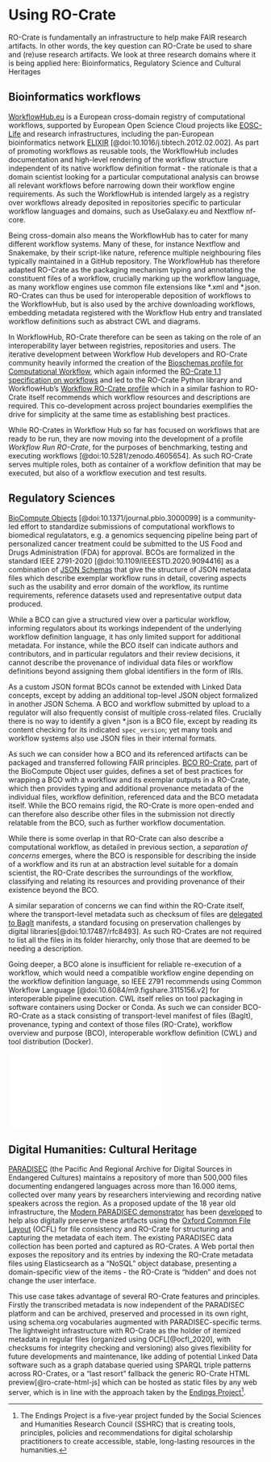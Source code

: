 # Using RO-Crate

RO-Crate is fundamentally an infrastructure to help make FAIR research artifacts. In other words,  the key question can RO-Crate be used to share and (re)use research artifacts. We look at three research domains where it is being applied here: Bioinformatics, Regulatory Science and Cultural Heritages


## Bioinformatics workflows

[WorkflowHub.eu](https://workflowhub.eu/) is a European cross-domain registry of computational workflows, supported by European Open Science Cloud projects like [EOSC-Life](https://www.eosc-life.eu/) and research infrastructures, including the pan-European bioinformatics network [ELIXIR](https://elixir-europe.org/) [@doi:10.1016/j.tibtech.2012.02.002]. As part of promoting workflows as reusable tools, the WorkflowHub includes documentation and high-level rendering of the workflow structure independent of its native workflow definition format - the rationale is that a domain scientist looking for a particular computational analysis can browse all relevant workflows before narrowing down their workflow engine requirements. As such the WorkflowHub is intended largely as a registry over workflows already deposited in repositories specific to particular workflow languages and domains, such as UseGalaxy.eu and Nextflow nf-core. 

Being cross-domain also means the WorkflowHub has to cater for many different workflow systems. Many of these, for instance Nextflow and Snakemake, by their script-like nature, reference multiple neighbouring files typically maintained in a GitHub repository. The WorkflowHub has therefore adapted RO-Crate as the packaging mechanism typing and annotating the constituent files of a workflow, crucially marking up the workflow language, as many workflow engines use common file extensions like *.xml and *.json. RO-Crates can thus be used for interoperable deposition of workflows to the WorkflowHub, but is also used by the archive downloading workflows, embedding metadata registered with the Workflow Hub entry and translated workflow definitions such as abstract CWL and diagrams.

In WorkflowHub, RO-Crate therefore can be seen as taking on the role of an interoperability layer between registries, repositories and users. The iterative development between Workflow Hub developers and RO-Crate community heavily informed the creation of the [Bioschemas profile for Computational Workflow](https://bioschemas.org/profiles/ComputationalWorkflow/1.0-RELEASE/), which again informed the [RO-Crate 1.1 specification on workflows](https://www.researchobject.org/ro-crate/1.1/workflows.html) and led to the RO-Crate Python library and WorkflowHub’s [Workflow RO-Crate profile](https://about.workflowhub.eu/Workflow-RO-Crate/) which in a similar fashion to RO-Crate itself recommends which workflow resources and descriptions are required. This co-development across project boundaries exemplifies the drive for simplicity at the same time as establishing best practices.

While RO-Crates in Workflow Hub so far has focused on workflows that are ready to be run, they are now moving into the development of a profile _Workflow Run RO-Crate_, for the purposes of benchmarking, testing and executing workflows [@doi:10.5281/zenodo.4605654]. As such RO-Crate serves multiple roles, both as container of a workflow definition that may be executed, but also of a workflow execution and test results.

## Regulatory Sciences

[BioCompute Objects](https://www.biocomputeobject.org/) [@doi:10.1371/journal.pbio.3000099] is a community-led effort to standardize submissions of computational workflows to biomedical regulatators, e.g. a genomics sequencing pipeline being part of personalized cancer treatment could be submitted to the US Food and Drugs Administration (FDA) for approval.  BCOs are formalized in the standard IEEE 2791-2020 [@doi:10.1109/IEEESTD.2020.9094416] as a combination of [JSON Schemas](https://opensource.ieee.org/2791-object/ieee-2791-schema/) that give the structure of JSON metadata files which describe exemplar workflow runs in detail, covering aspects such as the usability and error domain of the workflow, its runtime requirements, reference datasets used and representative output data produced.

While a BCO can give a structured view over a particular workflow, informing regulators about its workings independent of the underlying workflow definition language, it has only limited support for additional metadata. For instance, while the BCO itself can indicate authors and contributors, and in particular regulators and their review decisions, it cannot describe the provenance of individual data files or workflow definitions beyond assigning them global identifiers in the form of IRIs. 

As a custom JSON format BCOs cannot be extended with Linked Data concepts, except by adding an additional top-level JSON object formalized in another JSON Schema. A BCO and workflow submitted by upload to a regulator will also frequently consist of multiple cross-related files. Crucially there is no way to identify a given *.json is a BCO file, except by reading its content checking for its indicated `spec_version`; yet many tools and workflow systems also use JSON files in their internal formats. 

As such we can consider how a BCO and its referenced artifacts can be packaged and transferred following FAIR principles. [BCO RO-Crate](https://biocompute-objects.github.io/bco-ro-crate/), part of the BioCompute Object user guides, defines a set of best practices for wrapping a BCO with a workflow and its exemplar outputs in a RO-Crate, which then provides typing and additional provenance metadata of the individual files, workflow definition, referenced data and the BCO metadata itself. While the BCO remains rigid, the RO-Crate is more open-ended and can therefore also describe other files in the submission not directly relatable from the BCO, such as further workflow documentation.

While there is some overlap in that RO-Crate can also describe a computational workflow, as detailed in previous section, a _separation of concerns_ emerges, where the BCO is responsible for describing the inside of a workflow and its run at an abstraction level suitable for a domain scientist, the RO-Crate describes the surroundings of the workflow, classifying and relating its resources and providing provenance of their existence beyond the BCO. 

A similar separation of concerns we can find within the RO-Crate itself, where the transport-level metadata such as checksum of files are [delegated to BagIt](https://www.researchobject.org/ro-crate/1.1/appendix/implementation-notes.html#adding-ro-crate-to-bagit) manifests, a standard focusing on preservation challenges by digital libraries[@doi:10.17487/rfc8493]. As such RO-Crates are not required to list all the files in its folder hierarchy, only those that are deemed to be needing a description.

Going deeper, a BCO alone is insufficient for reliable re-execution of a workflow, which would need a compatible workflow engine depending on the workflow definition language, so IEEE 2791 recommends using Common Workflow Language [@doi:10.6084/m9.figshare.3115156.v2] for interoperable pipeline execution. CWL itself relies on tool packaging in software containers using Docker or Conda. As such we can consider BCO-RO-Crate as a stack consisting of transport-level manifest of files (BagIt), provenance, typing and context of those files (RO-Crate), workflow overview and purpose (BCO), interoperable workflow definition (CWL) and tool distribution (Docker).

![Separation of Concerns in BCO RO-Crate](../content/images/ro-crate-bco-sep-of-concerns.pdf "\textbf{Separation of Concerns in BCO RO-Crate}. BioCompute Object (IEEE2791) is a JSON file that structurally explains the purpose and implementation of a computational workflow, for instance implemented in Nextflow that installs the workflow’s  software tools dependencies of  as Docker containers or BioConda packages. An example execution of the workflow exemplifies its kind of result outputs, which may be external using GitHub LFS to support larger data. The RO-Crate gathers all these local and external resources, relating them and giving individual descriptions, for instance permanent identifiers DOIs for reused datasets accessed from Zenodo, but also adding external identifiers to attribute authors using ORCID or to identify which licenses apply to individual resources. The RO-Crate and its local files are captured in a BagIt which checksums ensures completeness, combined with Big Data Bag features to “complete” the bag with large external files such as the workflow outputs")


## Digital Humanities: Cultural Heritage

[PARADISEC](https://www.paradisec.org.au/) (the Pacific And Regional Archive for Digital Sources in Endangered Cultures) maintains a repository of more than 500,000 files documenting endangered languages across more than 16.000 items, collected over many years by researchers interviewing and recording native speakers across the region. As a proposed update of the 18 year old infrastructure, the [Modern PARADISEC demonstrator](https://mod.paradisec.org.au/) has been [developed](https://arkisto-platform.github.io/case-studies/paradisec/) to help also digitally preserve these artifacts using the [Oxford Common File Layout](https://ocfl.io/1.0/spec/) (OCFL) for file consistency and RO-Crate for structuring and capturing the metadata of each item. The existing PARADISEC data collection has been ported and captured as RO-Crates. A Web portal then exposes the repository and its entries by indexing the RO-Crate metadata files using Elasticsearch as a “NoSQL” object database, presenting a domain-specific view of the items - the RO-Crate is “hidden” and does not change the user interface.

This use case takes advantage of several RO-Crate features and principles. Firstly the transcribed metadata is now independent of the PARADISEC platform and can be archived, preserved and processed in its own right, using schema.org vocabularies augmented with PARADISEC-specific terms. The lightweight infrastructure with RO-Crate as the holder of itemized metadata in regular files (organized using OCFL[@ocfl_2020], with checksums for integrity checking and versioning) also gives flexibility for future developments and maintenance, like adding of potential Linked Data software such as a graph database queried using SPARQL triple patterns across RO-Crates, or a “last resort” fallback the generic RO-Crate HTML preview[@ro-crate-html-js] which can be hosted as static files by any web server, which is in line with the approach taken by the [Endings Project](https://endings.uvic.ca/)[^3].

[^3]: The Endings Project is a five-year project funded by the Social Sciences and Humanities Research Council (SSHRC) that is creating tools, principles, policies and recommendations for digital scholarship practitioners to create accessible, stable, long-lasting resources in the humanities.
